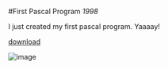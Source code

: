 #First Pascal Program
_1998_

I just created my first pascal program. Yaaaay!

[download](/downloads/blog/1999/TMCalendar1999.zip)

![image](/images/blog/1999/work_1999_tmnaptar.png)